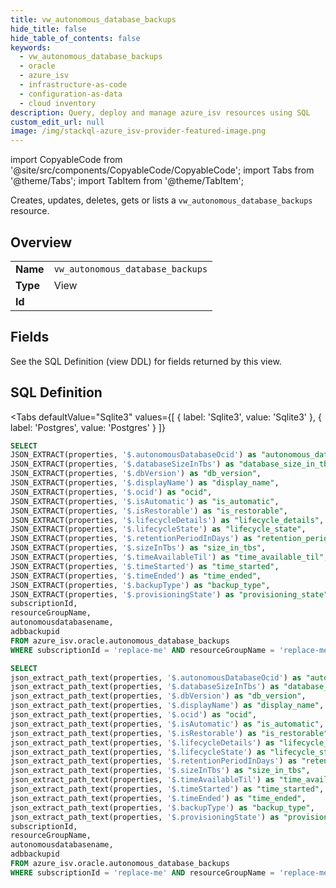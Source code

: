 ```yaml
--- 
title: vw_autonomous_database_backups
hide_title: false
hide_table_of_contents: false
keywords:
  - vw_autonomous_database_backups
  - oracle
  - azure_isv
  - infrastructure-as-code
  - configuration-as-data
  - cloud inventory
description: Query, deploy and manage azure_isv resources using SQL
custom_edit_url: null
image: /img/stackql-azure_isv-provider-featured-image.png
---
```


import CopyableCode from '@site/src/components/CopyableCode/CopyableCode';
import Tabs from '@theme/Tabs';
import TabItem from '@theme/TabItem';

Creates, updates, deletes, gets or lists a <code>vw_autonomous_database_backups</code> resource.

## Overview
<table><tbody>
<tr><td><b>Name</b></td><td><code>vw_autonomous_database_backups</code></td></tr>
<tr><td><b>Type</b></td><td>View</td></tr>
<tr><td><b>Id</b></td><td><CopyableCode code="azure_isv.oracle.vw_autonomous_database_backups" /></td></tr>
</tbody></table>

## Fields

See the SQL Definition (view DDL) for fields returned by this view.

## SQL Definition

<Tabs
defaultValue="Sqlite3"
values={[
{ label: 'Sqlite3', value: 'Sqlite3' },
{ label: 'Postgres', value: 'Postgres' }
]}
>
<TabItem value="Sqlite3">

```sql
SELECT
JSON_EXTRACT(properties, '$.autonomousDatabaseOcid') as "autonomous_database_ocid",
JSON_EXTRACT(properties, '$.databaseSizeInTbs') as "database_size_in_tbs",
JSON_EXTRACT(properties, '$.dbVersion') as "db_version",
JSON_EXTRACT(properties, '$.displayName') as "display_name",
JSON_EXTRACT(properties, '$.ocid') as "ocid",
JSON_EXTRACT(properties, '$.isAutomatic') as "is_automatic",
JSON_EXTRACT(properties, '$.isRestorable') as "is_restorable",
JSON_EXTRACT(properties, '$.lifecycleDetails') as "lifecycle_details",
JSON_EXTRACT(properties, '$.lifecycleState') as "lifecycle_state",
JSON_EXTRACT(properties, '$.retentionPeriodInDays') as "retention_period_in_days",
JSON_EXTRACT(properties, '$.sizeInTbs') as "size_in_tbs",
JSON_EXTRACT(properties, '$.timeAvailableTil') as "time_available_til",
JSON_EXTRACT(properties, '$.timeStarted') as "time_started",
JSON_EXTRACT(properties, '$.timeEnded') as "time_ended",
JSON_EXTRACT(properties, '$.backupType') as "backup_type",
JSON_EXTRACT(properties, '$.provisioningState') as "provisioning_state",
subscriptionId,
resourceGroupName,
autonomousdatabasename,
adbbackupid
FROM azure_isv.oracle.autonomous_database_backups
WHERE subscriptionId = 'replace-me' AND resourceGroupName = 'replace-me' AND autonomousdatabasename = 'replace-me';
```

</TabItem>
<TabItem value="Postgres">

```sql
SELECT
json_extract_path_text(properties, '$.autonomousDatabaseOcid') as "autonomous_database_ocid",
json_extract_path_text(properties, '$.databaseSizeInTbs') as "database_size_in_tbs",
json_extract_path_text(properties, '$.dbVersion') as "db_version",
json_extract_path_text(properties, '$.displayName') as "display_name",
json_extract_path_text(properties, '$.ocid') as "ocid",
json_extract_path_text(properties, '$.isAutomatic') as "is_automatic",
json_extract_path_text(properties, '$.isRestorable') as "is_restorable",
json_extract_path_text(properties, '$.lifecycleDetails') as "lifecycle_details",
json_extract_path_text(properties, '$.lifecycleState') as "lifecycle_state",
json_extract_path_text(properties, '$.retentionPeriodInDays') as "retention_period_in_days",
json_extract_path_text(properties, '$.sizeInTbs') as "size_in_tbs",
json_extract_path_text(properties, '$.timeAvailableTil') as "time_available_til",
json_extract_path_text(properties, '$.timeStarted') as "time_started",
json_extract_path_text(properties, '$.timeEnded') as "time_ended",
json_extract_path_text(properties, '$.backupType') as "backup_type",
json_extract_path_text(properties, '$.provisioningState') as "provisioning_state",
subscriptionId,
resourceGroupName,
autonomousdatabasename,
adbbackupid
FROM azure_isv.oracle.autonomous_database_backups
WHERE subscriptionId = 'replace-me' AND resourceGroupName = 'replace-me' AND autonomousdatabasename = 'replace-me';
```

</TabItem>
</Tabs>
